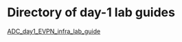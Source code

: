 # Directory of day-1 lab guides

[ADC_day1_EVPN_infra_lab_guide](https://github.com/krikoon73/VXLAN-EVPN/blob/master/TRAINING/day-1/lab_guides/ADC_day1_EVPN_infra_lab_guide.md)
